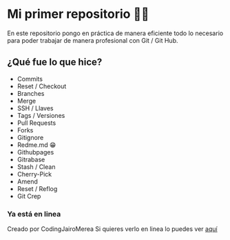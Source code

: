 # Mi primer repositorio 👨‍🎓

En este repositorio pongo en práctica de manera eficiente todo lo necesario para poder trabajar de manera profesional con Git / Git Hub.

## ¿Qué fue lo que hice?

- Commits
- Reset / Checkout
- Branches
- Merge
- SSH / Llaves
- Tags / Versiones
- Pull Requests
- Forks
- Gitignore
- Redme.md 😁
- Githubpages
- Gitrabase
- Stash / Clean
- Cherry-Pick
- Amend
- Reset / Reflog
- Git Crep 

### Ya está en linea
Creado por CodingJairoMerea
Si quieres verlo en linea lo puedes ver [aquí][github]

[github]: https://codingjairomerea.github.io/github/blogpost.html "aquí"